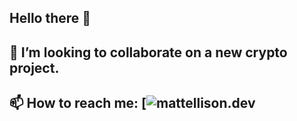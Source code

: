 ## Hello there 👋

## 👯 I’m looking to collaborate on a new crypto project.

## 📫 How to reach me: [![mattellison.dev](https://mattellison.dev)

<!--
**MattEllison95/MattEllison95** is a ✨ _special_ ✨ repository because its `README.md` (this file) appears on your GitHub profile.

Here are some ideas to get you started:

- 🔭 I’m currently working on ...
- 🌱 I’m currently learning ...
- 👯 I’m looking to collaborate on ...
- 🤔 I’m looking for help with ...
- 💬 Ask me about ...
- 📫 How to reach me: ...
- 😄 Pronouns: ...
- ⚡ Fun fact: ...
-->
